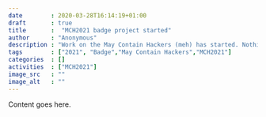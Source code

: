 ```yaml
---
date        : 2020-03-28T16:14:19+01:00
draft       : true
title       :  "MCH2021 badge project started"
author      : "Anonymous"
description : "Work on the May Contain Hackers (meh) has started. Nothing meh about that! :)"
tags        : ["2021", "Badge","May Contain Hackers","MCH2021"]
categories  : []
activities  : ["MCH2021"]
image_src   : ""
image_alt   : ""
---
```


Content goes here.
